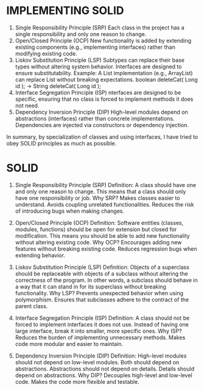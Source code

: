 # IMPLEMENTING SOLID
1. Single Responsibility Principle (SRP)
Each class in the project has a single responsibility and only one reason to change.
2. Open/Closed Principle (OCP)
New functionality is added by extending existing components (e.g., implementing interfaces) rather than modifying existing code.
3. Liskov Substitution Principle (LSP)
Subtypes can replace their base types without altering system behavior. Interfaces are designed to ensure substitutability.
Example: A List implementation (e.g., ArrayList) can replace List without breaking expectations.
boolean deleteCat( Long id ); -> String deleteCat( Long id );
4. Interface Segregation Principle (ISP)
nterfaces are designed to be specific, ensuring that no class is forced to implement methods it does not need.
5. Dependency Inversion Principle (DIP)
High-level modules depend on abstractions (interfaces) rather than concrete implementations. Dependencies are injected via constructors or dependency injection.

In summary, by specialization of classes and using interfaces, I have tried to obey SOLID principles as much as possible.



# SOLID
1. Single Responsibility Principle (SRP)
    Definition: A class should have one and only one reason to change.
                This means that a class should only have one responsibility or job.
    Why SRP?
                Makes classes easier to understand.
                Avoids coupling unrelated functionalities.
                Reduces the risk of introducing bugs when making changes.

2. Open/Closed Principle (OCP)
    Definition: Software entities (classes, modules, functions) should be open for extension but closed for modification.
                This means you should be able to add new functionality without altering existing code.
    Why OCP?
                Encourages adding new features without breaking existing code.
                Reduces regression bugs when extending behavior.

3. Liskov Substitution Principle (LSP)
    Definition: Objects of a superclass should be replaceable with objects of a subclass without altering the correctness of the program.
                In other words, a subclass should behave in a way that it can stand in for its superclass without breaking functionality.
    Why LSP?
                Prevents unexpected behavior when using polymorphism.
                Ensures that subclasses adhere to the contract of the parent class.

4. Interface Segregation Principle (ISP)
    Definition: A class should not be forced to implement interfaces it does not use.
                Instead of having one large interface, break it into smaller, more specific ones.
    Why ISP?
                Reduces the burden of implementing unnecessary methods.
                Makes code more modular and easier to maintain.

5. Dependency Inversion Principle (DIP)
    Definition: High-level modules should not depend on low-level modules. Both should depend on abstractions.
                Abstractions should not depend on details. Details should depend on abstractions.
    Why DIP?
                Decouples high-level and low-level code.
                Makes the code more flexible and testable.
